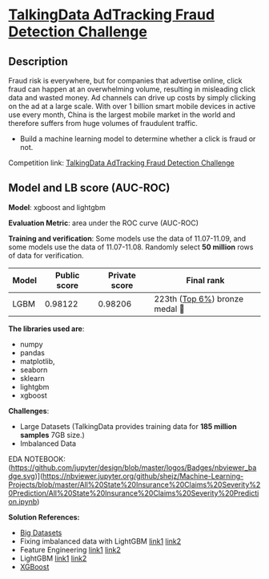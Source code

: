 # [TalkingData AdTracking Fraud Detection Challenge](https://www.kaggle.com/c/talkingdata-adtracking-fraud-detection)


## Description
Fraud risk is everywhere, but for companies that advertise online, click fraud can happen at an overwhelming volume, resulting in misleading click data and wasted money. Ad channels can drive up costs by simply clicking on the ad at a large scale. With over 1 billion smart mobile devices in active use every month, China is the largest mobile market in the world and therefore suffers from huge volumes of fraudulent traffic. 

- Build a machine learning model to determine whether a click is fraud or not.


Competition link: [TalkingData AdTracking Fraud Detection Challenge](https://www.kaggle.com/c/talkingdata-adtracking-fraud-detection)

## Model and LB score (AUC-ROC)
**Model**: xgboost and lightgbm

**Evaluation Metric**: area under the ROC curve (AUC-ROC)

**Training and verification**: Some models use the data of 11.07-11.09, and some models use the data of 11.07-11.08. Randomly select **50 million** rows of data for verification.

|Model|Public score|Private score|Final rank| 
|---|---|---|---|
| LGBM |0.98122|0.98206| 223th ([Top 6%](https://www.kaggle.com/shielaj/competitions)) bronze medal 🥉|

**The libraries used are**:  
- numpy
- pandas
- matplotlib, 
- seaborn
- sklearn
- lightgbm
- xgboost

**Challenges**:
- Large Datasets (TalkingData provides training data for **185 million samples** 7GB size.)
- Imbalanced Data

EDA NOTEBOOK:(https://github.com/jupyter/design/blob/master/logos/Badges/nbviewer_badge.svg)](https://nbviewer.jupyter.org/github/shejz/Machine-Learning-Projects/blob/master/All%20State%20Insurance%20Claims%20Severity%20Prediction/All%20State%20Insurance%20Claims%20Severity%20Prediction.ipynb)

**Solution References:**
- [Big Datasets](https://www.kaggle.com/yuliagm/how-to-work-with-big-datasets-on-16g-ram-dask)
- Fixing imbalanced data with LightGBM
  [link1](https://www.kaggle.com/pranav84/lightgbm-fixing-unbalanced-data-lb-0-9680)
  [link2](https://www.kaggle.com/alexanderkireev/experiments-with-imbalance-nn-arch-9728)
- Feature Engineering
  [link1](https://www.kaggle.com/nanomathias/feature-engineering-importance-testing)
  [link2](https://www.kaggle.com/c/talkingdata-adtracking-fraud-detection/discussion/53634#latest-578234)
- LightGBM
  [link1](https://www.kaggle.com/aharless/kaggle-runnable-version-of-baris-kanber-s-lightgbm)
  [link2](https://www.kaggle.com/asraful70/talkingdata-added-new-features-in-lightgbm)
- [XGBoost](https://www.kaggle.com/joaopmpeinado/talkingdata-xgboost-lb-0-966)
